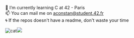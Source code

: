  🌱 I’m currently learning C at 42 - Paris  
 📫 You can mail me on aconstan@student.42.fr  
 :cyclone: If the repos doesn't have a readme, don't waste your time


![cat](https://media3.giphy.com/media/5Z679ITUbZTodxmd9d/giphy.gif?cid=49c3c17317lekcjb7bv4lswy2rb9i4xp6uxpacy2wpsivkep&rid=giphy.gif&ct=g)![](https://github-readme-stats.vercel.app/api/top-langs/?username=unknowVariable&theme=dark&hide_border=true&include_all_commits=false&count_private=true&layout=compact)



